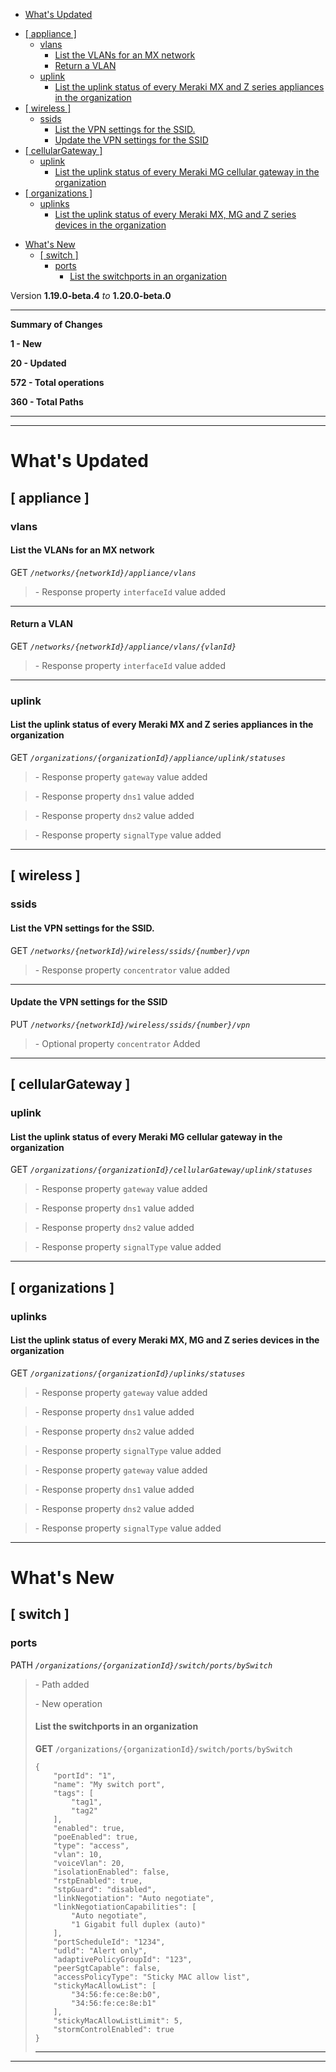  - [What's Updated](#whats-updated)
  * [\[ appliance \]](#-appliance-)
    + [vlans](#vlans)
      - [List the VLANs for an MX network](#list-the-vlans-for-an-mx-network)
      - [Return a VLAN](#return-a-vlan)
    + [uplink](#uplink)
      - [List the uplink status of every Meraki MX and Z series appliances in the organization](#list-the-uplink-status-of-every-meraki-mx-and-z-series-appliances-in-the-organization)
  * [\[ wireless \]](#-wireless-)
    + [ssids](#ssids)
      - [List the VPN settings for the SSID.](#list-the-vpn-settings-for-the-ssid)
      - [Update the VPN settings for the SSID](#update-the-vpn-settings-for-the-ssid)
  * [\[ cellularGateway \]](#-cellulargateway-)
    + [uplink](#uplink-1)
      - [List the uplink status of every Meraki MG cellular gateway in the organization](#list-the-uplink-status-of-every-meraki-mg-cellular-gateway-in-the-organization)
  * [\[ organizations \]](#-organizations-)
    + [uplinks](#uplinks)
      - [List the uplink status of every Meraki MX, MG and Z series devices in the organization](#list-the-uplink-status-of-every-meraki-mx-mg-and-z-series-devices-in-the-organization)
- [What's New](#whats-new)
  * [\[ switch \]](#-switch-)
    + [ports](#ports)
      - [List the switchports in an organization](#list-the-switchports-in-an-organization)
 
Version **1.19.0-beta.4** _to_ **1.20.0-beta.0**

* * *

**Summary of Changes**

**1 - New**

**20 - Updated**

**572 - Total operations**

**360 - Total Paths**

* * *

* * *

What's Updated
==============

\[ appliance \]
---------------

### vlans

#### List the VLANs for an MX network

GET _`/networks/{networkId}/appliance/vlans`_

> \- Response property `interfaceId` value added

* * *

#### Return a VLAN

GET _`/networks/{networkId}/appliance/vlans/{vlanId}`_

> \- Response property `interfaceId` value added

* * *

### uplink

#### List the uplink status of every Meraki MX and Z series appliances in the organization

GET _`/organizations/{organizationId}/appliance/uplink/statuses`_

> \- Response property `gateway` value added

> \- Response property `dns1` value added

> \- Response property `dns2` value added

> \- Response property `signalType` value added

* * *

\[ wireless \]
--------------

### ssids

#### List the VPN settings for the SSID.

GET _`/networks/{networkId}/wireless/ssids/{number}/vpn`_

> \- Response property `concentrator` value added

* * *

#### Update the VPN settings for the SSID

PUT _`/networks/{networkId}/wireless/ssids/{number}/vpn`_

> \- Optional property `concentrator` Added

* * *

\[ cellularGateway \]
---------------------

### uplink

#### List the uplink status of every Meraki MG cellular gateway in the organization

GET _`/organizations/{organizationId}/cellularGateway/uplink/statuses`_

> \- Response property `gateway` value added

> \- Response property `dns1` value added

> \- Response property `dns2` value added

> \- Response property `signalType` value added

* * *

\[ organizations \]
-------------------

### uplinks

#### List the uplink status of every Meraki MX, MG and Z series devices in the organization

GET _`/organizations/{organizationId}/uplinks/statuses`_

> \- Response property `gateway` value added

> \- Response property `dns1` value added

> \- Response property `dns2` value added

> \- Response property `signalType` value added

> \- Response property `gateway` value added

> \- Response property `dns1` value added

> \- Response property `dns2` value added

> \- Response property `signalType` value added

* * *

What's New
==========

\[ switch \]
------------

### ports

PATH _`/organizations/{organizationId}/switch/ports/bySwitch`_

> \- Path added  
>   
> \- New operation
> 
> #### List the switchports in an organization
> 
> **GET** `/organizations/{organizationId}/switch/ports/bySwitch`  
> 
>     {
>         "portId": "1",
>         "name": "My switch port",
>         "tags": [
>             "tag1",
>             "tag2"
>         ],
>         "enabled": true,
>         "poeEnabled": true,
>         "type": "access",
>         "vlan": 10,
>         "voiceVlan": 20,
>         "isolationEnabled": false,
>         "rstpEnabled": true,
>         "stpGuard": "disabled",
>         "linkNegotiation": "Auto negotiate",
>         "linkNegotiationCapabilities": [
>             "Auto negotiate",
>             "1 Gigabit full duplex (auto)"
>         ],
>         "portScheduleId": "1234",
>         "udld": "Alert only",
>         "adaptivePolicyGroupId": "123",
>         "peerSgtCapable": false,
>         "accessPolicyType": "Sticky MAC allow list",
>         "stickyMacAllowList": [
>             "34:56:fe:ce:8e:b0",
>             "34:56:fe:ce:8e:b1"
>         ],
>         "stickyMacAllowListLimit": 5,
>         "stormControlEnabled": true
>     }
> 
> * * *

* * *